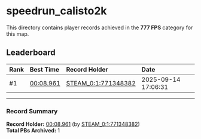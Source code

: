 # speedrun_calisto2k

This directory contains player records achieved in the **777 FPS** category for this map.

## Leaderboard

| Rank | Best Time | Record Holder | Date                |
| :--- | :-------- | :------------ | :------------------ |
| #1   | [00:08.961](./00008961_STEAM_0_1_771348382_20250914-170631.zip) | [STEAM_0:1:771348382](https://speedrun16.com/profile/STEAM_0:1:771348382)   | 2025-09-14 17:06:31 |

---

### Record Summary
**Record Holder:** [00:08.961](./00008961_STEAM_0_1_771348382_20250914-170631.zip) (by [STEAM_0:1:771348382](https://speedrun16.com/profile/STEAM_0:1:771348382))  
**Total PBs Archived:** 1